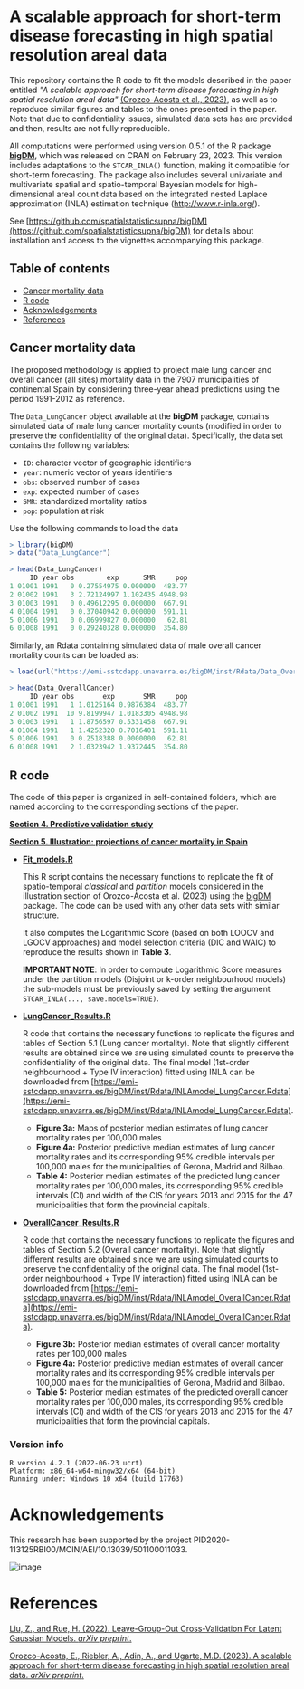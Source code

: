 # A scalable approach for short-term disease forecasting in high spatial resolution areal data

This repository contains the R code to fit the models described in the paper entitled _"A scalable approach for short-term disease forecasting in high spatial resolution areal data"_ [(Orozco-Acosta et al., 2023)](https://arxiv.org/abs/2303.16549), as well as to reproduce similar figures and tables to the ones presented in the paper. Note that due to confidentiality issues, simulated data sets has are provided and then, results are not fully reproducible.

All computations were performed using version 0.5.1 of the R package [**bigDM**](https://cran.r-project.org/web/packages/bigDM/index.html), which was released on CRAN on February 23, 2023. This version includes adaptations to the `STCAR_INLA()` function, making it compatible for short-term forecasting. 
The package also includes several univariate and multivariate spatial and spatio-temporal Bayesian models for high-dimensional areal count data based on the integrated nested Laplace approximation (INLA) estimation technique (http://www.r-inla.org/).

See [https://github.com/spatialstatisticsupna/bigDM](https://github.com/spatialstatisticsupna/bigDM) for details about installation and access to the vignettes accompanying this package.


## Table of contents

- [Cancer mortality data](#Cancer-mortality-data)
- [R code](#R-code)
- [Acknowledgements](#Acknowledgements)
- [References](#References)


## Cancer mortality data

The proposed methodology is applied to project male lung cancer and overall cancer (all sites) mortality data in the 7907 municipalities of continental Spain by considering three-year ahead predictions using the period 1991-2012 as reference.

The `Data_LungCancer` object available at the **bigDM** package, contains simulated data of male lung cancer mortality counts (modified in order to preserve the confidentiality of the original data). Specifically, the data set contains the following variables:
- ```ID```: character vector of geographic identifiers
- ```year```: numeric vector of years identifiers
- ```obs```: observed number of cases
- ```exp```: expected number of cases
- ```SMR```: standardized mortality ratios
- ```pop```: population at risk

Use the following commands to load the data
```r 
> library(bigDM)
> data("Data_LungCancer")

> head(Data_LungCancer)
     ID year obs        exp      SMR     pop
1 01001 1991   0 0.27554975 0.000000  483.77
2 01002 1991   3 2.72124997 1.102435 4948.98
3 01003 1991   0 0.49612295 0.000000  667.91
4 01004 1991   0 0.37040942 0.000000  591.11
5 01006 1991   0 0.06999827 0.000000   62.81
6 01008 1991   0 0.29240328 0.000000  354.80
```

Similarly, an Rdata containing simulated data of male overall cancer mortality counts can be loaded as:
```r 
> load(url("https://emi-sstcdapp.unavarra.es/bigDM/inst/Rdata/Data_OverallCancer.Rdata"))

> head(Data_OverallCancer)
     ID year obs       exp       SMR     pop
1 01001 1991   1 1.0125164 0.9876384  483.77
2 01002 1991  10 9.8199947 1.0183305 4948.98
3 01003 1991   1 1.8756597 0.5331458  667.91
4 01004 1991   1 1.4252320 0.7016401  591.11
5 01006 1991   0 0.2518388 0.0000000   62.81
6 01008 1991   2 1.0323942 1.9372445  354.80
```


## R code

The code of this paper is organized in self-contained folders, which are named according to the corresponding sections of the paper.


[**Section 4. Predictive validation study**](https://github.com/spatialstatisticsupna/Scalable_Prediction/tree/main/Section4_PredictiveValidationStudy)


[**Section 5. Illustration: projections of cancer mortality in Spain**](https://github.com/spatialstatisticsupna/Scalable_Prediction/tree/main/R/Section5_Illustration)

- [**Fit_models.R**](https://github.com/spatialstatisticsupna/Scalable_Prediction/tree/main/R/Section5_Illustration/Fit_models.R)

  This R script contains the necessary functions to replicate the fit of spatio-temporal *classical* and *partition* models considered in the illustration section of Orozco-Acosta et al. (2023) using the [bigDM](https://github.com/spatialstatisticsupna/bigDM) package. The code can be used with any other data sets with similar structure.
  
  It also computes the Logarithmic Score (based on both LOOCV and LGOCV approaches) and model selection criteria (DIC and WAIC) to reproduce the results shown in **Table 3**.
  
  **IMPORTANT NOTE**: In order to compute Logarithmic Score measures under the partition models (Disjoint or k-order neighbourhood models) the sub-models must be previously saved by setting the argument `STCAR_INLA(..., save.models=TRUE)`.


- [**LungCancer_Results.R**](https://github.com/spatialstatisticsupna/Scalable_Prediction/tree/main/R/Section5_Illustration/LungCancer_Results.R)

  R code that contains the necessary functions to replicate the figures and tables of Section 5.1 (Lung cancer mortality). Note that slightly different results are obtained since we are using simulated counts to preserve the confidentiality of the original data. The final model (1st-order neighbourhood + Type IV interaction) fitted using INLA can be downloaded from [https://emi-sstcdapp.unavarra.es/bigDM/inst/Rdata/INLAmodel_LungCancer.Rdata](https://emi-sstcdapp.unavarra.es/bigDM/inst/Rdata/INLAmodel_LungCancer.Rdata).
  
  - **Figure 3a:** Maps of posterior median estimates of lung cancer mortality rates per 100,000 males
  - **Figure 4a:** Posterior predictive median estimates of lung cancer mortality rates and its corresponding 95% credible intervals per 100,000 males for the municipalities of Gerona, Madrid and Bilbao.
  - **Table 4:** Posterior median estimates of the predicted lung cancer mortality rates per 100,000 males, its corresponding 95% credible intervals (CI) and width of the CIS for years 2013 and 2015 for the 47 municipalities that form the provincial capitals.
  

- [**OverallCancer_Results.R**](https://github.com/spatialstatisticsupna/Scalable_Prediction/tree/main/R/Section5_Illustration/OverallCancer_Results.R)

  R code that contains the necessary functions to replicate the figures and tables of Section 5.2 (Overall cancer mortality). Note that slightly different results are obtained since we are using simulated counts to preserve the confidentiality of the original data. The final model (1st-order neighbourhood + Type IV interaction) fitted using INLA can be downloaded from [https://emi-sstcdapp.unavarra.es/bigDM/inst/Rdata/INLAmodel_OverallCancer.Rdata](https://emi-sstcdapp.unavarra.es/bigDM/inst/Rdata/INLAmodel_OverallCancer.Rdata).
  
  - **Figure 3b:** Posterior median estimates of overall cancer mortality rates per 100,000 males
  - **Figure 4a:** Posterior predictive median estimates of overall cancer mortality rates and its corresponding 95% credible intervals per 100,000 males for the municipalities of Gerona, Madrid and Bilbao.
  - **Table 5:** Posterior median estimates of the predicted overall cancer mortality rates per 100,000 males, its corresponding 95% credible intervals (CI) and width of the CIS for years 2013 and 2015 for the 47 municipalities that form the provincial capitals.


### Version info
``` {.r}
R version 4.2.1 (2022-06-23 ucrt)
Platform: x86_64-w64-mingw32/x64 (64-bit)
Running under: Windows 10 x64 (build 17763)
```


# Acknowledgements

This research has been supported by the project PID2020-113125RBI00/MCIN/AEI/10.13039/501100011033.

![image](https://github.com/spatialstatisticsupna/Scalable_Prediction/blob/main/micin-aei.jpg)


# References

[Liu, Z., and Rue, H. (2022). Leave-Group-Out Cross-Validation For Latent Gaussian Models. _arXiv preprint_.](https://doi.org/10.48550/arXiv.2210.04482)

[Orozco-Acosta, E., Riebler, A., Adin, A., and Ugarte, M.D. (2023). A scalable approach for short-term disease forecasting in high spatial resolution areal data. _arXiv preprint_.](https://arxiv.org/abs/2303.16549)
